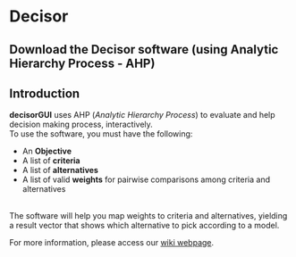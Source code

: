 # Decisor
Download the Decisor software (using Analytic Hierarchy Process - AHP)
--

## Introduction
**decisorGUI** uses AHP (_Analytic Hierarchy Process_) to evaluate and help decision making process, interactively.<br>
To use the software, you must have the following:<br>
- An **Objective**<br>
- A list of **criteria**<br>
- A list of **alternatives**<br>
- A list of valid **weights** for pairwise comparisons among criteria and alternatives<br>
<br>
The software will help you map weights to criteria and alternatives, yielding a result vector that shows which alternative to pick according to a model.<br>

For more information, please access our [wiki webpage](https://github.com/unisc/decisorGUI/wiki).
